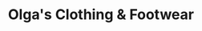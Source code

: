 ---
title: "Olga's Clothing & Footwear"
url: /fisher-branch/olgas-clothing-and-footwear/
shop: clothes
---
